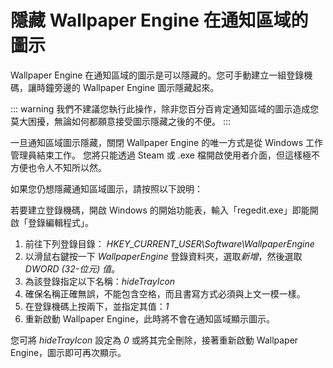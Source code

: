 # 隱藏 Wallpaper Engine 在通知區域的圖示

Wallpaper Engine 在通知區域的圖示是可以隱藏的。您可手動建立一組登錄機碼，讓時鐘旁邊的 Wallpaper Engine 圖示隱藏起來。

::: warning
我們不建議您執行此操作，除非您百分百肯定通知區域的圖示造成您莫大困擾，無論如何都願意接受圖示隱藏之後的不便。
:::

一旦通知區域圖示隱藏，關閉 Wallpaper Engine 的唯一方式是從 Windows 工作管理員結束工作。 您將只能透過 Steam 或 .exe 檔開啟使用者介面，但這樣極不方便也令人不知所以然。

如果您仍想隱藏通知區域圖示，請按照以下說明：

若要建立登錄機碼，開啟 Windows 的開始功能表，輸入「regedit.exe」即能開啟「登錄編輯程式」。

1. 前往下列登錄目錄： *HKEY_CURRENT_USER\Software\WallpaperEngine*
2. 以滑鼠右鍵按一下 *WallpaperEngine* 登錄資料夾，選取*新增*，然後選取 *DWORD (32-位元) 值*。
3. 為該登錄指定以下名稱：*hideTrayIcon*
4. 確保名稱正確無誤，不能包含空格，而且書寫方式必須與上文一模一樣。
5. 在登錄機碼上按兩下，並指定其值：*1*
6. 重新啟動 Wallpaper Engine，此時將不會在通知區域顯示圖示。

您可將 *hideTrayIcon* 設定為 *0* 或將其完全刪除，接著重新啟動 Wallpaper Engine，圖示即可再次顯示。 